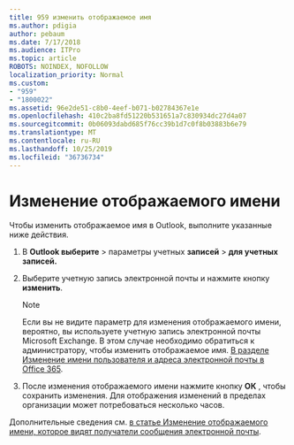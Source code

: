 ```yaml
---
title: 959 изменить отображаемое имя
ms.author: pdigia
author: pebaum
ms.date: 7/17/2018
ms.audience: ITPro
ms.topic: article
ROBOTS: NOINDEX, NOFOLLOW
localization_priority: Normal
ms.custom:
- "959"
- "1800022"
ms.assetid: 96e2de51-c8b0-4eef-b071-b02784367e1e
ms.openlocfilehash: 410c2ba8fd51220b531651a7c830934dc27d4a07
ms.sourcegitcommit: 0b06093dabd685f76cc39b1d7c0f8b03883b6e79
ms.translationtype: MT
ms.contentlocale: ru-RU
ms.lasthandoff: 10/25/2019
ms.locfileid: "36736734"
---
```

# <a name="change-your-display-name"></a>Изменение отображаемого имени
  
Чтобы изменить отображаемое имя в Outlook, выполните указанные ниже действия.
  
1. В **Outlook выберите** \> параметры учетных **записей** \> **для учетных записей.**

2. Выберите учетную запись электронной почты и нажмите кнопку **изменить**.

    > [!NOTE]
    > Если вы не видите параметр для изменения отображаемого имени, вероятно, вы используете учетную запись электронной почты Microsoft Exchange. В этом случае необходимо обратиться к администратору, чтобы изменить отображаемое имя. [В разделе Изменение имени пользователя и адреса электронной почты в Office 365](https://docs.microsoft.com/office365/admin/add-users/change-a-user-name-and-email-address).
  
3. После изменения отображаемого имени нажмите кнопку **ОК** , чтобы сохранить изменения. Для отображения изменений в пределах организации может потребоваться несколько часов.

Дополнительные сведения см. [в статье Изменение отображаемого имени, которое видят получатели сообщения электронной почты](https://support.office.com/article/2b53331a-ba2a-4803-88dc-ac9fe376c8a9.aspx).
  